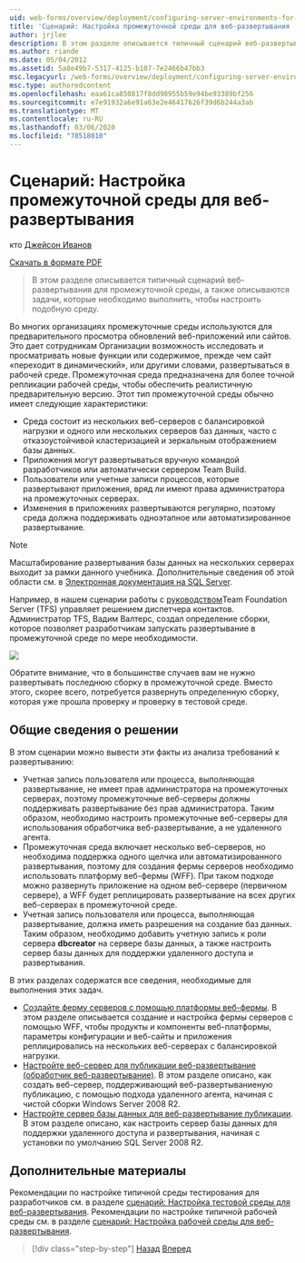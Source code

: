 ```yaml
---
uid: web-forms/overview/deployment/configuring-server-environments-for-web-deployment/scenario-configuring-a-staging-environment-for-web-deployment
title: 'Сценарий: Настройка промежуточной среды для веб-развертывания | Документация Майкрософт'
author: jrjlee
description: В этом разделе описывается типичный сценарий веб-развертывания для промежуточной среды и описываются задачи, которые необходимо выполнить, чтобы настроить подобную env...
ms.author: riande
ms.date: 05/04/2012
ms.assetid: 5a8e49b7-5317-4125-b107-7e2466b47bb3
msc.legacyurl: /web-forms/overview/deployment/configuring-server-environments-for-web-deployment/scenario-configuring-a-staging-environment-for-web-deployment
msc.type: authoredcontent
ms.openlocfilehash: eaa61ca850817f8dd98955b59e94be93389bf256
ms.sourcegitcommit: e7e91932a6e91a63e2e46417626f39d6b244a3ab
ms.translationtype: MT
ms.contentlocale: ru-RU
ms.lasthandoff: 03/06/2020
ms.locfileid: "78518010"
---
```

# <a name="scenario-configuring-a-staging-environment-for-web-deployment"></a>Сценарий: Настройка промежуточной среды для веб-развертывания

кто [Джейсон Иванов](https://github.com/jrjlee)

[Скачать в формате PDF](https://msdnshared.blob.core.windows.net/media/MSDNBlogsFS/prod.evol.blogs.msdn.com/CommunityServer.Blogs.Components.WeblogFiles/00/00/00/63/56/8130.DeployingWebAppsInEnterpriseScenarios.pdf)

> В этом разделе описывается типичный сценарий веб-развертывания для промежуточной среды, а также описываются задачи, которые необходимо выполнить, чтобы настроить подобную среду.

Во многих организациях промежуточные среды используются для предварительного просмотра обновлений веб-приложений или сайтов. Это дает сотрудникам Организации возможность исследовать и просматривать новые функции или содержимое, прежде чем сайт «переходит в динамический», или другими словами, развертываться в рабочей среде. Промежуточная среда предназначена для более точной репликации рабочей среды, чтобы обеспечить реалистичную предварительную версию. Этот тип промежуточной среды обычно имеет следующие характеристики:

- Среда состоит из нескольких веб-серверов с балансировкой нагрузки и одного или нескольких серверов баз данных, часто с отказоустойчивой кластеризацией и зеркальным отображением базы данных.
- Приложения могут развертываться вручную командой разработчиков или автоматически сервером Team Build.
- Пользователи или учетные записи процессов, которые развертывают приложения, вряд ли имеют права администратора на промежуточных серверах.
- Изменения в приложениях развертываются регулярно, поэтому среда должна поддерживать одноэтапное или автоматизированное развертывание.

> [!NOTE]
> Масштабирование развертывания базы данных на нескольких серверах выходит за рамки данного учебника. Дополнительные сведения об этой области см. в [Электронная документация на SQL Server](https://technet.microsoft.com/library/ms130214.aspx).

Например, в нашем сценарии работы с [руководством](../deploying-web-applications-in-enterprise-scenarios/enterprise-web-deployment-scenario-overview.md)Team Foundation Server (TFS) управляет решением диспетчера контактов. Администратор TFS, Вадим Валтерс, создал определение сборки, которое позволяет разработчикам запускать развертывание в промежуточной среде по мере необходимости.

![](scenario-configuring-a-staging-environment-for-web-deployment/_static/image1.png)

Обратите внимание, что в большинстве случаев вам не нужно развертывать последнюю сборку в промежуточной среде. Вместо этого, скорее всего, потребуется развернуть определенную сборку, которая уже прошла проверку и проверку в тестовой среде.

## <a name="solution-overview"></a>Общие сведения о решении

В этом сценарии можно вывести эти факты из анализа требований к развертыванию:

- Учетная запись пользователя или процесса, выполняющая развертывание, не имеет прав администратора на промежуточных серверах, поэтому промежуточные веб-серверы должны поддерживать развертывание без прав администратора. Таким образом, необходимо настроить промежуточные веб-серверы для использования обработчика веб-развертывание, а не удаленного агента.
- Промежуточная среда включает несколько веб-серверов, но необходима поддержка одного щелчка или автоматизированного развертывания, поэтому для создания фермы серверов необходимо использовать платформу веб-фермы (WFF). При таком подходе можно развернуть приложение на одном веб-сервере (первичном сервере), а WFF будет реплицировать развертывание на всех других веб-серверах в промежуточной среде.
- Учетная запись пользователя или процесса, выполняющая развертывание, должна иметь разрешения на создание баз данных. Таким образом, необходимо добавить учетную запись к роли сервера **dbcreator** на сервере базы данных, а также настроить сервер базы данных для поддержки удаленного доступа и развертывания.

В этих разделах содержатся все сведения, необходимые для выполнения этих задач.

- [Создайте ферму серверов с помощью платформы веб-фермы](creating-a-server-farm-with-the-web-farm-framework.md). В этом разделе описывается создание и настройка фермы серверов с помощью WFF, чтобы продукты и компоненты веб-платформы, параметры конфигурации и веб-сайты и приложения реплицировались на нескольких веб-серверах с балансировкой нагрузки.
- [Настройте веб-сервер для публикации веб-развертывание (обработчик веб-развертывание)](configuring-a-web-server-for-web-deploy-publishing-web-deploy-handler.md). В этом разделе описано, как создать веб-сервер, поддерживающий веб-развертываниеную публикацию, с помощью подхода удаленного агента, начиная с чистой сборки Windows Server 2008 R2.
- [Настройте сервер базы данных для веб-развертывание публикации](configuring-a-database-server-for-web-deploy-publishing.md). В этом разделе описано, как настроить сервер базы данных для поддержки удаленного доступа и развертывания, начиная с установки по умолчанию SQL Server 2008 R2.

## <a name="further-reading"></a>Дополнительные материалы

Рекомендации по настройке типичной среды тестирования для разработчиков см. в разделе [сценарий: Настройка тестовой среды для веб-развертывания](scenario-configuring-a-test-environment-for-web-deployment.md). Рекомендации по настройке типичной рабочей среды см. в разделе [сценарий: Настройка рабочей среды для веб-развертывания](scenario-configuring-a-production-environment-for-web-deployment.md).

> [!div class="step-by-step"]
> [Назад](scenario-configuring-a-test-environment-for-web-deployment.md)
> [Вперед](scenario-configuring-a-production-environment-for-web-deployment.md)
